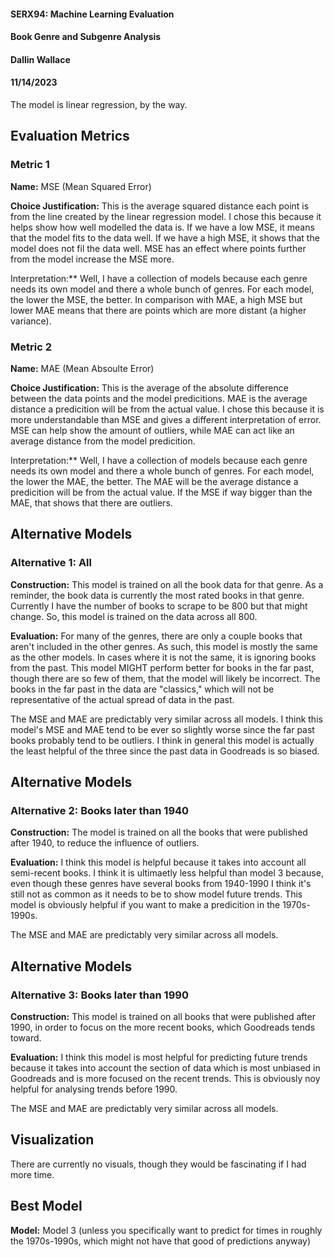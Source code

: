 #### SERX94: Machine Learning Evaluation
#### Book Genre and Subgenre Analysis
#### Dallin Wallace
#### 11/14/2023

The model is linear regression, by the way.

## Evaluation Metrics
### Metric 1
**Name:** MSE (Mean Squared Error)

**Choice Justification:** This is the average squared distance each point is from the line created by the linear regression model. I chose this because it helps show how well modelled the data is. If we have a low MSE, it means that the model fits to the data well. If we have a high MSE, it shows that the model does not fil the data well. MSE has an effect where points further from the model increase the MSE more. 

Interpretation:** Well, I have a collection of models because each genre needs its own model and there a whole bunch of genres. For each model, the lower the MSE, the better. In comparison with MAE, a high MSE but lower MAE means that there are points which are more distant (a higher variance). 

### Metric 2
**Name:** MAE (Mean Absoulte Error)

**Choice Justification:** This is the average of the absolute difference between the data points and the model predicitions. MAE is the average distance a predicition will be from the actual value. I chose this because it is more understandable than MSE and gives a different interpretation of error. MSE can help show the amount of outliers, while MAE can act like an average distance from the model predicition.

Interpretation:** Well, I have a collection of models because each genre needs its own model and there a whole bunch of genres. For each model, the lower the MAE, the better. The MAE will be the average distance a predicition will be from the actual value. If the MSE if way bigger than the MAE, that shows that there are outliers.

## Alternative Models
### Alternative 1: All
**Construction:** This model is trained on all the book data for that genre. As a reminder, the book data is currently the most rated books in that genre. Currently I have the number of books to scrape to be 800 but that might change. So, this model is trained on the data across all 800.

**Evaluation:** For many of the genres, there are only a couple books that aren't included in the other genres. As such, this model is mostly the same as the other models. In cases where it is not the same, it is ignoring books from the past. This model MIGHT perform better for books in the far past, though there are so few of them, that the model will likely be incorrect. The books in the far past in the data are "classics," which will not be representative of the actual spread of data in the past. 

The MSE and MAE are predictably very similar across all models. I think this model's MSE and MAE tend to be ever so slightly worse since the far past books probably tend to be outliers. I think in general this model is actually the least helpful of the three since the past data in Goodreads is so biased.

## Alternative Models
### Alternative 2: Books later than 1940
**Construction:** The model is trained on all the books that were published after 1940, to reduce the influence of outliers.

**Evaluation:** I think this model is helpful because it takes into account all semi-recent books. I think it is ultimaetly less helpful than model 3 because, even though these genres have several books from 1940-1990 I think it's still not as common as it needs to be to show model future trends. This model is obviously helpful if you want to make a predicition in the 1970s-1990s.

The MSE and MAE are predictably very similar across all models.


## Alternative Models
### Alternative 3: Books later than 1990
**Construction:** This model is trained on all books that were published after 1990, in order to focus on the more recent books, which Goodreads tends toward. 

**Evaluation:** I think this model is most helpful for predicting future trends because it takes into account the section of data which is most unbiased in Goodreads and is more focused on the recent trends. This is obviously noy helpful for analysing trends before 1990.

The MSE and MAE are predictably very similar across all models.


## Visualization
There are currently no visuals, though they would be fascinating if I had more time.

## Best Model

**Model:** Model 3 (unless you specifically want to predict for times in roughly the 1970s-1990s, which might not have that good of predictions anyway)